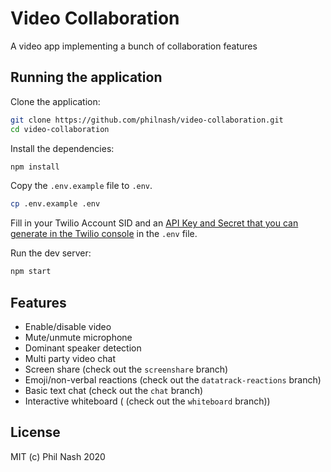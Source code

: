 # Video Collaboration

A video app implementing a bunch of collaboration features

## Running the application

Clone the application:

```bash
git clone https://github.com/philnash/video-collaboration.git
cd video-collaboration
```

Install the dependencies:

```bash
npm install
```

Copy the `.env.example` file to `.env`.

```bash
cp .env.example .env
```

Fill in your Twilio Account SID and an [API Key and Secret that you can generate in the Twilio console](https://www.twilio.com/console/video/project/api-keys) in the `.env` file.

Run the dev server:

```bash
npm start
```

## Features

* Enable/disable video
* Mute/unmute microphone
* Dominant speaker detection
* Multi party video chat
* Screen share (check out the `screenshare` branch)
* Emoji/non-verbal reactions (check out the `datatrack-reactions` branch)
* Basic text chat  (check out the `chat` branch)
* Interactive whiteboard ( (check out the `whiteboard` branch))

## License

MIT (c) Phil Nash 2020
